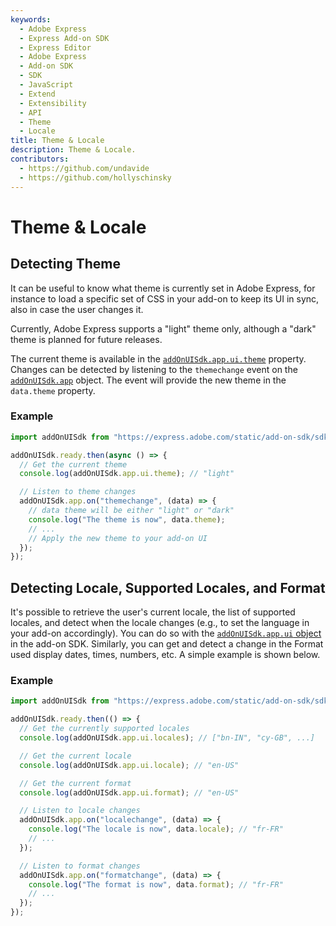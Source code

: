 ```yaml
---
keywords:
  - Adobe Express
  - Express Add-on SDK
  - Express Editor
  - Adobe Express
  - Add-on SDK
  - SDK
  - JavaScript
  - Extend
  - Extensibility
  - API
  - Theme
  - Locale
title: Theme & Locale
description: Theme & Locale.
contributors:
  - https://github.com/undavide
  - https://github.com/hollyschinsky
---
```


# Theme & Locale

## Detecting Theme

It can be useful to know what theme is currently set in Adobe Express, for instance to load a specific set of CSS in your add-on to keep its UI in sync, also in case the user changes it.

<InlineAlert slots="text" variant="info"/>

Currently, Adobe Express supports a "light" theme only, although a "dark" theme is planned for future releases.

The current theme is available in the [`addOnUISdk.app.ui.theme`](../../../references/addonsdk/app-ui.md#theme) property. Changes can be detected by listening to the `themechange` event on the [`addOnUISdk.app`](../../../references/addonsdk/addonsdk-app.md) object. The event will provide the new theme in the `data.theme` property.

### Example

```js
import addOnUISdk from "https://express.adobe.com/static/add-on-sdk/sdk.js";

addOnUISdk.ready.then(async () => {
  // Get the current theme
  console.log(addOnUISdk.app.ui.theme); // "light"

  // Listen to theme changes
  addOnUISdk.app.on("themechange", (data) => {
    // data theme will be either "light" or "dark"
    console.log("The theme is now", data.theme);
    // ...
    // Apply the new theme to your add-on UI
  });
});
```

## Detecting Locale, Supported Locales, and Format

It's possible to retrieve the user's current locale, the list of supported locales, and detect when the locale changes (e.g., to set the language in your add-on accordingly). You can do so with the [`addOnUISdk.app.ui` object](../../../references/addonsdk/app-ui.md#locale) in the add-on SDK. Similarly, you can get and detect a change in the Format used display dates, times, numbers, etc. A simple example is shown below.

### Example

```js
import addOnUISdk from "https://express.adobe.com/static/add-on-sdk/sdk.js";

addOnUISdk.ready.then(() => {
  // Get the currently supported locales
  console.log(addOnUISdk.app.ui.locales); // ["bn-IN", "cy-GB", ...]

  // Get the current locale
  console.log(addOnUISdk.app.ui.locale); // "en-US"

  // Get the current format
  console.log(addOnUISdk.app.ui.format); // "en-US"

  // Listen to locale changes
  addOnUISdk.app.on("localechange", (data) => {
    console.log("The locale is now", data.locale); // "fr-FR"
    // ...
  });

  // Listen to format changes
  addOnUISdk.app.on("formatchange", (data) => {
    console.log("The format is now", data.format); // "fr-FR"
    // ...
  });
});
```
